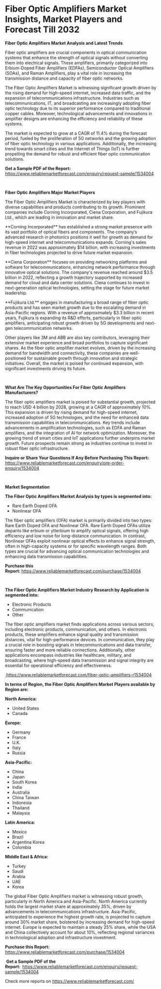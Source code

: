 <p><h1>Fiber Optic Amplifiers Market Insights, Market Players and Forecast Till 2032</h1></p><p><strong>Fiber Optic Amplifiers Market Analysis and Latest Trends</strong></p>
<p><p>Fiber optic amplifiers are crucial components in optical communication systems that enhance the strength of optical signals without converting them into electrical signals. These amplifiers, primarily categorized into Erbium-Doped Fiber Amplifiers (EDFAs), Semiconductor Optical Amplifiers (SOAs), and Raman Amplifiers, play a vital role in increasing the transmission distance and capacity of fiber optic networks.</p><p>The Fiber Optic Amplifiers Market is witnessing significant growth driven by the rising demand for high-speed internet, increased data traffic, and the expansion of telecommunications infrastructure. Industries such as telecommunications, IT, and broadcasting are increasingly adopting fiber optic technology due to its superior performance compared to traditional copper cables. Moreover, technological advancements and innovations in amplifier designs are enhancing the efficiency and reliability of these systems.</p><p>The market is expected to grow at a CAGR of 11.4% during the forecast period, fueled by the proliferation of 5G networks and the growing adoption of fiber optic technology in various applications. Additionally, the increasing trend towards smart cities and the Internet of Things (IoT) is further propelling the demand for robust and efficient fiber optic communication solutions.</p></p>
<p><strong>Get a Sample PDF of the Report:&nbsp;</strong> <a href="https://www.reliablemarketforecast.com/enquiry/request-sample/1534004?utm_campaign=2533&utm_medium=2&utm_source=Github&utm_content=ia&utm_term=06042025&utm_id=fiber-optic-amplifiers">https://www.reliablemarketforecast.com/enquiry/request-sample/1534004</a></p>
<p>&nbsp;</p>
<p><strong>Fiber Optic Amplifiers Major Market Players</strong></p>
<p><p>The Fiber Optic Amplifiers Market is characterized by key players with diverse capabilities and products contributing to its growth. Prominent companies include Corning Incorporated, Ciena Corporation, and Fujikura Ltd., which are leading in innovation and market share.</p><p>**Corning Incorporated** has established a strong market presence with its vast portfolio of optical fibers and components. The company’s advanced research in photonics positions it well for growth as demand for high-speed internet and telecommunications expands. Corning's sales revenue in 2022 was approximately $14 billion, with increasing investments in fiber technologies projected to drive future market expansion.</p><p>**Ciena Corporation** focuses on providing networking platforms and software for telecommunications, enhancing network performance through innovative optical solutions. The company's revenue reached around $3.5 billion in 2022, reflecting a growth trajectory supported by increased demand for cloud and data center solutions. Ciena continues to invest in next-generation optical technologies, setting the stage for future market leadership.</p><p>**Fujikura Ltd.** engages in manufacturing a broad range of fiber optic products and has seen market growth due to the escalating demand in Asia-Pacific regions. With a revenue of approximately $3.3 billion in recent years, Fujikura is expanding its R&D efforts, particularly in fiber optic amplifiers, anticipating robust growth driven by 5G developments and next-gen telecommunication networks.</p><p>Other players like 3M and ABB are also key contributors, leveraging their extensive market experience and broad portfolios to capture significant shares. As the fiber optic amplifier market evolves, driven by the increasing demand for bandwidth and connectivity, these companies are well-positioned for sustainable growth through innovation and strategic initiatives. Overall, the market is poised for continued expansion, with significant investments driving its future.</p></p>
<p>&nbsp;</p>
<p><strong>What Are The Key Opportunities For Fiber Optic Amplifiers Manufacturers?</strong></p>
<p><p>The fiber optic amplifiers market is poised for substantial growth, projected to reach USD 4 billion by 2028, growing at a CAGR of approximately 10%. This expansion is driven by rising demand for high-speed internet, increased adoption of 5G technologies, and the need for enhanced data transmission capabilities in telecommunications. Key trends include advancements in amplification technologies, such as EDFA and Raman amplifiers, and the integration of AI for network optimization. Moreover, the growing trend of smart cities and IoT applications further underpins market growth. Future prospects remain strong as industries continue to invest in robust fiber optic infrastructure.</p></p>
<p><strong>Inquire or Share Your Questions If Any Before Purchasing This Report:</strong> <a href="https://www.reliablemarketforecast.com/enquiry/pre-order-enquiry/1534004?utm_campaign=2533&utm_medium=2&utm_source=Github&utm_content=ia&utm_term=06042025&utm_id=fiber-optic-amplifiers">https://www.reliablemarketforecast.com/enquiry/pre-order-enquiry/1534004</a></p>
<p>&nbsp;</p>
<p><strong>Market Segmentation</strong></p>
<p><strong>The Fiber Optic Amplifiers Market Analysis by types is segmented into:</strong></p>
<p><ul><li>Rare Earth Doped OFA</li><li>Nonlinear OFA</li></ul></p>
<p><p>The fiber optic amplifiers (OFA) market is primarily divided into two types: Rare Earth Doped OFA and Nonlinear OFA. Rare Earth Doped OFAs utilize dopants like erbium or ytterbium to amplify optical signals, offering high efficiency and low noise for long-distance communication. In contrast, Nonlinear OFAs exploit nonlinear optical effects to enhance signal strength, often in high-capacity systems or for specific wavelength ranges. Both types are crucial for advancing optical communication technologies and enhancing data transmission capabilities.</p></p>
<p><strong>Purchase this Report:&nbsp;</strong><a href="https://www.reliablemarketforecast.com/purchase/1534004?utm_campaign=2533&utm_medium=2&utm_source=Github&utm_content=ia&utm_term=06042025&utm_id=fiber-optic-amplifiers">https://www.reliablemarketforecast.com/purchase/1534004</a></p>
<p>&nbsp;</p>
<p><strong>The Fiber Optic Amplifiers Market Industry Research by Application is segmented into:</strong></p>
<p><ul><li>Electronic Products</li><li>Communication</li><li>Other</li></ul></p>
<p><p>The fiber optic amplifiers market finds applications across various sectors, including electronic products, communication, and others. In electronic products, these amplifiers enhance signal quality and transmission distances, vital for high-performance devices. In communication, they play a crucial role in boosting signals in telecommunications and data transfer, ensuring faster and more reliable connections. Additionally, other applications encompass industries like healthcare, military, and broadcasting, where high-speed data transmission and signal integrity are essential for operational efficiency and effectiveness.</p></p>
<p><a href="https://www.reliablemarketforecast.com/fiber-optic-amplifiers-r1534004?utm_campaign=2533&utm_medium=2&utm_source=Github&utm_content=ia&utm_term=06042025&utm_id=fiber-optic-amplifiers">&nbsp;https://www.reliablemarketforecast.com/fiber-optic-amplifiers-r1534004</a></p>
<p><strong>In terms of Region, the Fiber Optic Amplifiers Market Players available by Region are:</strong></p>
<p>
    <p> <strong> North America: </strong>
        <ul>
            <li>United States</li>
            <li>Canada</li>
        </ul>
        </p> 
    <p> <strong> Europe: </strong>
        <ul>
            <li>Germany</li>
            <li>France</li>
            <li>U.K.</li>
            <li>Italy</li>
            <li>Russia</li>
        </ul>
        </p> 
    <p> <strong> Asia-Pacific: </strong>
        <ul>
            <li>China</li>
            <li>Japan</li>
            <li>South Korea</li>
            <li>India</li>
            <li>Australia</li>
            <li>China Taiwan</li>
            <li>Indonesia</li>
            <li>Thailand</li>
            <li>Malaysia</li>
        </ul>
        </p> 
    <p> <strong> Latin America: </strong>
        <ul>
            <li>Mexico</li>
            <li>Brazil</li>
            <li>Argentina Korea</li>
            <li>Colombia</li>
        </ul>
        </p> 
    <p> <strong> Middle East & Africa: </strong>
        <ul>
            <li>Turkey</li>
            <li>Saudi</li>
            <li>Arabia</li>
            <li>UAE</li>
            <li>Korea</li>
        </ul>
    </p>
    </p>
<p><p>The global Fiber Optic Amplifiers market is witnessing robust growth, particularly in North America and Asia-Pacific. North America currently holds the largest market share at approximately 35%, driven by advancements in telecommunications infrastructure. Asia-Pacific, anticipated to experience the highest growth rate, is projected to capture around 30% market share, bolstered by increasing demand for high-speed internet. Europe is expected to maintain a steady 25% share, while the USA and China collectively account for about 10%, reflecting regional variances in technological adoption and infrastructure investment.</p></p>
<p><strong>Purchase this Report: </strong><a href="https://www.reliablemarketforecast.com/purchase/1534004?utm_campaign=2533&utm_medium=2&utm_source=Github&utm_content=ia&utm_term=06042025&utm_id=fiber-optic-amplifiers">https://www.reliablemarketforecast.com/purchase/1534004</a></p>
<p>&nbsp;<strong>Get a Sample PDF of the Report:&nbsp;&nbsp;</strong><a href="https://www.reliablemarketforecast.com/enquiry/request-sample/1534004?utm_campaign=2533&utm_medium=2&utm_source=Github&utm_content=ia&utm_term=06042025&utm_id=fiber-optic-amplifiers">https://www.reliablemarketforecast.com/enquiry/request-sample/1534004</a></p>
<p><strong></strong></p>
<p>Check more reports on <a href="https://www.reliablemarketforecast.com/?utm_campaign=2533&utm_medium=2&utm_source=Github&utm_content=ia&utm_term=06042025&utm_id=fiber-optic-amplifiers">https://www.reliablemarketforecast.com/</a></p>